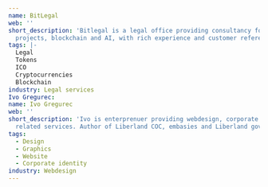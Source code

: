 ```yaml
---
name: BitLegal
web: ''
short_description: 'Bitlegal is a legal office providing consultancy for technology
  projects, blockchain and AI, with rich experience and customer references. '
tags: |-
  Legal
  Tokens
  ICO
  Cryptocurrencies
  Blockchain
industry: Legal services
Ivo Gregurec:
name: Ivo Gregurec
web: ''
short_description: 'Ivo is enterprenuer providing webdesign, corporate design and
  related services. Author of Liberland COC, embasies and Liberland govt webpages.  '
tags:
  - Design
  - Graphics
  - Website
  - Corporate identity
industry: Webdesign
---
```


